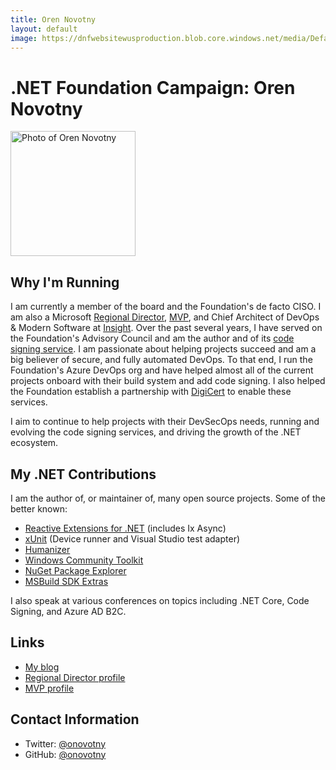 ```yaml
---
title: Oren Novotny
layout: default
image: https://dnfwebsitewusproduction.blob.core.windows.net/media/Default/Images/oren-novotny.jpg
---
```


# .NET Foundation Campaign: Oren Novotny

<img src="https://dnfwebsitewusproduction.blob.core.windows.net/media/Default/Images/oren-novotny.jpg" width="200" height="200" alt="Photo of Oren Novotny" />

## Why I'm Running
I am currently a member of the board and the Foundation's de facto CISO. I am also a Microsoft [Regional Director](https://rd.microsoft.com/en-us/oren-novotny), [MVP](https://mvp.microsoft.com/en-us/PublicProfile/5000913?fullName=Oren%20Novotny), and Chief Architect of DevOps & Modern Software at [Insight](https://www.insight.com/en_US/solve/digital-innovation.html).   Over the past several years, I have served on the Foundation's Advisory Council and am the author and of its [code signing service](https://github.com/onovotny/SignService). I am passionate about helping projects succeed and am a big believer of secure, and fully automated DevOps. To that end, I run the Foundation's Azure DevOps org and have helped almost all of the current projects onboard with their build system and add code signing. I also helped the Foundation establish a partnership with [DigiCert](https://www.digicert.com/) to enable these services.

I aim to continue to help projects with their DevSecOps needs, running and evolving the code signing services, and driving the growth of the .NET ecosystem.

## My .NET Contributions

I am the author of, or maintainer of, many open source projects. Some of the better known:

- [Reactive Extensions for .NET](https://github.com/dotnet/reactive) (includes Ix Async)
- [xUnit](https://github.com/xunit) (Device runner and Visual Studio test adapter)
- [Humanizer](https://github.com/Humanizr/Humanizer)
- [Windows Community Toolkit](https://github.com/windows-toolkit/WindowsCommunityToolkit)
- [NuGet Package Explorer](https://github.com/NuGetPackageExplorer/NuGetPackageExplorer)
- [MSBuild SDK Extras](https://github.com/onovotny/MSBuildSdkExtras)

I also speak at various conferences on topics including .NET Core, Code Signing, and Azure AD B2C.

## Links
* [My blog](https://oren.codes)
* [Regional Director profile](https://rd.microsoft.com/en-us/oren-novotny)
* [MVP profile](https://mvp.microsoft.com/en-us/PublicProfile/5000913?fullName=Oren%20Novotny)

## Contact Information
* Twitter: [@onovotny](https://twitter.com/onovotny)
* GitHub: [@onovotny](https://github.com/onovotny)
